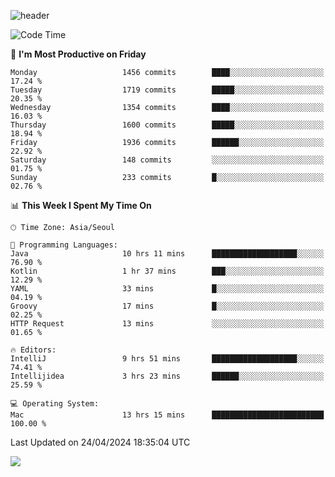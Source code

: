 ![header](https://capsule-render.vercel.app/api?type=Egg&color=timeAuto&height=300&section=header&text=PoPo&fontSize=90&animation=fadeIn)

  <!--START_SECTION:waka-->
![Code Time](http://img.shields.io/badge/Code%20Time-1%2C577%20hrs%2039%20mins-blue)

📅 **I'm Most Productive on Friday** 

```text
Monday                   1456 commits        ████░░░░░░░░░░░░░░░░░░░░░   17.24 % 
Tuesday                  1719 commits        █████░░░░░░░░░░░░░░░░░░░░   20.35 % 
Wednesday                1354 commits        ████░░░░░░░░░░░░░░░░░░░░░   16.03 % 
Thursday                 1600 commits        █████░░░░░░░░░░░░░░░░░░░░   18.94 % 
Friday                   1936 commits        ██████░░░░░░░░░░░░░░░░░░░   22.92 % 
Saturday                 148 commits         ░░░░░░░░░░░░░░░░░░░░░░░░░   01.75 % 
Sunday                   233 commits         █░░░░░░░░░░░░░░░░░░░░░░░░   02.76 % 
```


📊 **This Week I Spent My Time On** 

```text
🕑︎ Time Zone: Asia/Seoul

💬 Programming Languages: 
Java                     10 hrs 11 mins      ███████████████████░░░░░░   76.90 % 
Kotlin                   1 hr 37 mins        ███░░░░░░░░░░░░░░░░░░░░░░   12.29 % 
YAML                     33 mins             █░░░░░░░░░░░░░░░░░░░░░░░░   04.19 % 
Groovy                   17 mins             █░░░░░░░░░░░░░░░░░░░░░░░░   02.25 % 
HTTP Request             13 mins             ░░░░░░░░░░░░░░░░░░░░░░░░░   01.65 % 

🔥 Editors: 
IntelliJ                 9 hrs 51 mins       ███████████████████░░░░░░   74.41 % 
Intellijidea             3 hrs 23 mins       ██████░░░░░░░░░░░░░░░░░░░   25.59 % 

💻 Operating System: 
Mac                      13 hrs 15 mins      █████████████████████████   100.00 % 
```


 Last Updated on 24/04/2024 18:35:04 UTC
<!--END_SECTION:waka-->



<img src="https://capsule-render.vercel.app/api?type=Egg&color=timeAuto&height=300&section=footer&text=PoPo&fontSize=90&animation=fadeIn&reversal=true" />
